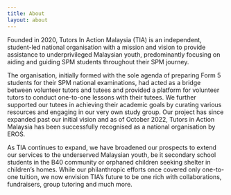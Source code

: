 ```yaml
---
title: About
layout: about
---
```


Founded in 2020, Tutors In Action Malaysia (TIA) is an independent, student-led national organisation with a mission and
vision to provide assistance to underprivileged Malaysian youth, predominantly focusing on aiding and guiding SPM
students throughout their SPM journey.

The organisation, initially formed with the sole agenda of preparing Form 5 students for their SPM national
examinations, had acted as a bridge between volunteer tutors and tutees and provided a platform for volunteer tutors to
conduct one-to-one lessons with their tutees. We further supported our tutees in achieving their academic goals by
curating various resources and engaging in our very own study group. Our project has since expanded past our initial
vision and as of October 2022, Tutors in Action Malaysia has been successfully recognised as a national organisation by
EROS.

As TIA continues to expand, we have broadened our prospects to extend our services to the underserved
Malaysian youth, be it secondary school students in the B40 community or orphaned children seeking shelter in children’s
homes. While our philanthropic efforts once covered only one-to-one tuition, we now envision TIA’s future to be one rich
with collaborations, fundraisers, group tutoring and much more.